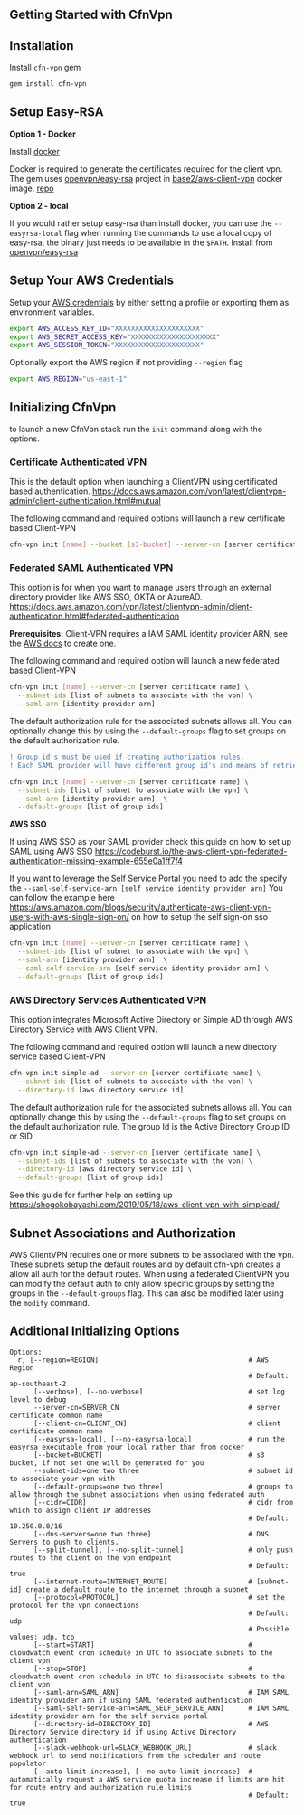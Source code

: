 ## Getting Started with CfnVpn

## Installation

Install `cfn-vpn` gem

```bash
gem install cfn-vpn
```

## Setup Easy-RSA

**Option 1 - Docker**

Install [docker](https://docs.docker.com/install/)

Docker is required to generate the certificates required for the client vpn.
The gem uses [openvpn/easy-rsa](https://github.com/OpenVPN/easy-rsa) project in [base2/aws-client-vpn](https://hub.docker.com/r/base2/aws-client-vpn) docker image. [repo](https://github.com/base2Services/ciinabox-containers/tree/master/easy-rsa)

**Option 2 - local**

If you would rather setup easy-rsa than install docker, you can use the `--easyrsa-local` flag when running the commands to use a local copy of easy-rsa, the binary just needs to be available in the `$PATH`. Install from [openvpn/easy-rsa](https://github.com/OpenVPN/easy-rsa)


## Setup Your AWS Credentials

Setup your [AWS credentials](https://docs.aws.amazon.com/cli/latest/userguide/cli-chap-configure.html) by either setting a profile or exporting them as environment variables.

```bash
export AWS_ACCESS_KEY_ID="XXXXXXXXXXXXXXXXXXXXX"
export AWS_SECRET_ACCESS_KEY="XXXXXXXXXXXXXXXXXXXXX"
export AWS_SESSION_TOKEN="XXXXXXXXXXXXXXXXXXXXX"
```

Optionally export the AWS region if not providing `--region` flag

```bash
export AWS_REGION="us-east-1"
```


## Initializing CfnVpn

to launch a new CfnVpn stack run the `init` command along with the options.

### Certificate Authenticated VPN

This is the default option when launching a ClientVPN using certificated based authentication. https://docs.aws.amazon.com/vpn/latest/clientvpn-admin/client-authentication.html#mutual

The following command and required options will launch a new certificate based Client-VPN

```sh
cfn-vpn init [name] --bucket [s3-bucket] --server-cn [server certificate name] --subnet-ids [list of subnets to associate with the vpn]
```


### Federated SAML Authenticated VPN

This option is for when you want to manage users through an external directory provider like AWS SSO, OKTA or AzureAD. https://docs.aws.amazon.com/vpn/latest/clientvpn-admin/client-authentication.html#federated-authentication

**Prerequisites:** Client-VPN requires a IAM SAML identity provider ARN, see the [AWS docs](https://docs.aws.amazon.com/IAM/latest/UserGuide/id_roles_providers_create_saml.html) to create one.

The following command and required option will launch a new federated based Client-VPN

```sh
cfn-vpn init [name] --server-cn [server certificate name] \
  --subnet-ids [list of subnets to associate with the vpn] \
  --saml-arn [identity provider arn]
```

The default authorization rule for the associated subnets allows all. You can optionally change this by using the `--default-groups` flag to set groups on the default authorization rule. 

```diff
! Group id's must be used if creating authorization rules. 
! Each SAML provider will have different group id's and means of retrieving them.
```

```sh
cfn-vpn init [name] --server-cn [server certificate name] \
  --subnet-ids [list of subnet to associate with the vpn] \
  --saml-arn [identity provider arn]  \
  --default-groups [list of group ids]
```

**AWS SSO**

If using AWS SSO as your SAML provider check this guide on how to set up SAML using AWS SSO https://codeburst.io/the-aws-client-vpn-federated-authentication-missing-example-655e0a1ff7f4

If you want to leverage the Self Service Portal you need to add the specify the `--saml-self-service-arn [self service identity provider arn]` You can follow the example here https://aws.amazon.com/blogs/security/authenticate-aws-client-vpn-users-with-aws-single-sign-on/ on how to setup the self sign-on sso application

```sh
cfn-vpn init [name] --server-cn [server certificate name] \
  --subnet-ids [list of subnet to associate with the vpn] \
  --saml-arn [identity provider arn]  \
  --saml-self-service-arn [self service identity provider arn] \
  --default-groups [list of group ids]
```

### AWS Directory Services Authenticated VPN

This option integrates Microsoft Active Directory or Simple AD through AWS Directory Service with AWS Client VPN.

The following command and required option will launch a new directory service based Client-VPN

```sh
cfn-vpn init simple-ad --server-cn [server certificate name] \
  --subnet-ids [list of subnets to associate with the vpn] \
  --directory-id [aws directory service id]
```

The default authorization rule for the associated subnets allows all. You can optionally change this by using the `--default-groups` flag to set groups on the default authorization rule. The group Id is the Active Directory Group ID or SID.

```sh
cfn-vpn init simple-ad --server-cn [server certificate name] \
  --subnet-ids [list of subnets to associate with the vpn] \
  --directory-id [aws directory service id] \
  --default-groups [list of group ids]
```

See this guide for further help on setting up https://shogokobayashi.com/2019/05/18/aws-client-vpn-with-simplead/

## Subnet Associations and Authorization

AWS ClientVPN requires one or more subnets to be associated with the vpn. These subnets setup the default routes and by default cfn-vpn creates a allow all auth for the default routes.
When using a federated ClientVPN you can modify the default auth to only allow specific groups by setting the groups in the `--default-groups` flag. This can also be modified later using the `modify` command.

## Additional Initializing Options

```
Options:
  r, [--region=REGION]                                     # AWS Region
                                                           # Default: ap-southeast-2
      [--verbose], [--no-verbose]                          # set log level to debug
      --server-cn=SERVER_CN                                # server certificate common name
      [--client-cn=CLIENT_CN]                              # client certificate common name
      [--easyrsa-local], [--no-easyrsa-local]              # run the easyrsa executable from your local rather than from docker
      [--bucket=BUCKET]                                    # s3 bucket, if not set one will be generated for you
      --subnet-ids=one two three                           # subnet id to associate your vpn with
      [--default-groups=one two three]                     # groups to allow through the subnet associations when using federated auth
      [--cidr=CIDR]                                        # cidr from which to assign client IP addresses
                                                           # Default: 10.250.0.0/16
      [--dns-servers=one two three]                        # DNS Servers to push to clients.
      [--split-tunnel], [--no-split-tunnel]                # only push routes to the client on the vpn endpoint
                                                           # Default: true
      [--internet-route=INTERNET_ROUTE]                    # [subnet-id] create a default route to the internet through a subnet
      [--protocol=PROTOCOL]                                # set the protocol for the vpn connections
                                                           # Default: udp
                                                           # Possible values: udp, tcp
      [--start=START]                                      # cloudwatch event cron schedule in UTC to associate subnets to the client vpn
      [--stop=STOP]                                        # cloudwatch event cron schedule in UTC to disassociate subnets to the client vpn
      [--saml-arn=SAML_ARN]                                # IAM SAML identity provider arn if using SAML federated authentication
      [--saml-self-service-arn=SAML_SELF_SERVICE_ARN]      # IAM SAML identity provider arn for the self service portal
      [--directory-id=DIRECTORY_ID]                        # AWS Directory Service directory id if using Active Directory authentication
      [--slack-webhook-url=SLACK_WEBHOOK_URL]              # slack webhook url to send notifications from the scheduler and route populator
      [--auto-limit-increase], [--no-auto-limit-increase]  # automatically request a AWS service quota increase if limits are hit for route entry and authorization rule limits
                                                           # Default: true
```
